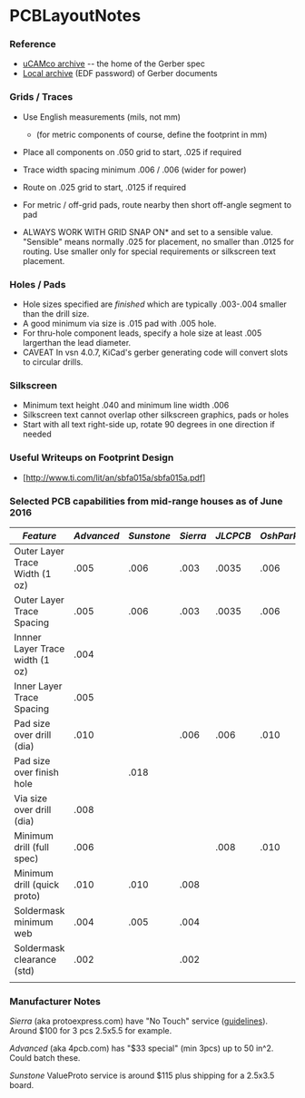 # PCBLayoutNotes
### Reference

 * [uCAMco archive](https://www.ucamco.com/en/gerber/downloads) -- the home of the Gerber spec
 * [Local archive](http://ohm.bu.edu/~hazen/DataSheets/Gerber/) (EDF password) of Gerber documents

### Grids / Traces

 * Use English measurements (mils, not mm)
   * (for metric components of course, define the footprint in mm)
 * Place all components on .050 grid to start, .025 if required
 * Trace width spacing minimum .006 / .006 (wider for power)
 * Route on .025 grid to start, .0125 if required
 * For metric / off-grid pads, route nearby then short off-angle segment to pad

* ALWAYS WORK WITH GRID SNAP ON* and set to a sensible value.  "Sensible"
means normally .025 for placement, no smaller than .0125 for routing.
Use smaller only for special requirements or silkscreen text placement.

### Holes / Pads

 * Hole sizes specified are *finished* which are typically .003-.004 smaller than the drill size.
 * A good minimum via size is .015 pad with .005 hole.
 * For thru-hole component leads, specify a hole size at least .005 largerthan the lead diameter.
 * CAVEAT In vsn 4.0.7, KiCad's gerber generating code will convert slots to circular drills.

### Silkscreen

 * Minimum text height .040 and minimum line width .006
 * Silkscreen text cannot overlap other silkscreen graphics, pads or holes
 * Start with all text right-side up, rotate 90 degrees in one direction if needed

### Useful Writeups on Footprint Design

 * [http://www.ti.com/lit/an/sbfa015a/sbfa015a.pdf]


### Selected PCB capabilities from mid-range houses as of June 2016


| *Feature*                   | *Advanced* | *Sunstone* | *Sierra* |  *JLCPCB* | *OshPark* |
| ---------                   | ---------- | ---------- | -------- |  -------- | --------- |
| Outer Layer Trace Width (1 oz)  |     .005 |     .006 |   .003 | .0035 | .006 |
| Outer Layer Trace Spacing       |     .005 |     .006 |   .003 | .0035 | .006 |
| Innner Layer Trace width (1 oz) |     .004 |          |        | | |
| Inner Layer Trace Spacing       |     .005 |          |        | | |
| Pad size over drill (dia)       |     .010 |          |   .006 |.006 | .010 |
| Pad size over finish hole       |          |     .018 |        | | |
| Via size over drill (dia)       |     .008 |          |        | | |
| Minimum drill (full spec)       |     .006 |          |        | .008 | .010 |
| Minimum drill (quick proto)     |     .010 |     .010 |   .008 | | |
| Soldermask minimum web          |     .004 |     .005 |   .004 | | |
| Soldermask clearance (std)      |     .002 |          |   .002 | | |
|                                 |          |          |        | | |

### Manufacturer Notes

*Sierra* (aka protoexpress.com) have "No Touch" service ([guidelines](http://media.protoexpress.com/notouch-pcb-design-guidelines.pdf)).  Around $100 for 3 pcs 2.5x5.5 for example.

*Advanced* (aka 4pcb.com) has "$33 special" (min 3pcs) up to 50 in^2.  Could batch these.

*Sunstone* ValueProto service is around $115 plus shipping for a 2.5x3.5 board.
